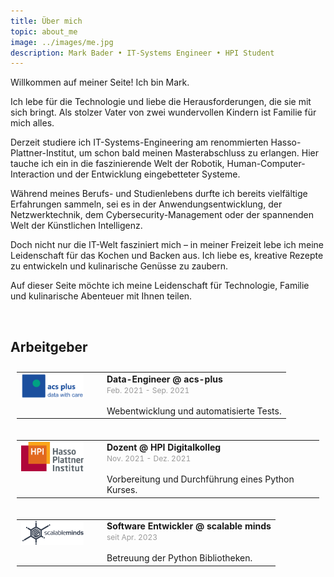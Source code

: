 ```yaml
---
title: Über mich
topic: about_me
image: ../images/me.jpg
description: Mark Bader • IT-Systems Engineer • HPI Student
---
```


Willkommen auf meiner Seite! Ich bin Mark.

Ich lebe für die Technologie und liebe die Herausforderungen, die sie mit sich bringt. Als stolzer Vater von zwei wundervollen Kindern ist Familie für mich alles.

Derzeit studiere ich IT-Systems-Engineering am renommierten Hasso-Plattner-Institut, um schon bald meinen Masterabschluss zu erlangen. Hier tauche ich ein in die faszinierende Welt der Robotik, Human-Computer-Interaction und der Entwicklung eingebetteter Systeme. 

Während meines Berufs- und Studienlebens durfte ich bereits vielfältige Erfahrungen sammeln, sei es in der Anwendungsentwicklung, der Netzwerktechnik, dem Cybersecurity-Management oder der spannenden Welt der Künstlichen Intelligenz. 

Doch nicht nur die IT-Welt fasziniert mich – in meiner Freizeit lebe ich meine Leidenschaft für das Kochen und Backen aus. Ich liebe es, kreative Rezepte zu entwickeln und kulinarische Genüsse zu zaubern.

Auf dieser Seite möchte ich meine Leidenschaft für Technologie, Familie und kulinarische Abenteuer mit Ihnen teilen. 

&nbsp;

## Arbeitgeber

<table style="border: 10px solid #fff0">
<tr>
    <td style="width: 100px; padding-right: 30px; vertical-align: top;"> 
        <img style="box-shadow: none;" src="../images/acs_plus.png" /> </td>
    <td> 
        <b> Data-Engineer @ acs-plus </b> </br>
        <span style="color: #999; font-size: 12px;" >Feb. 2021 - Sep. 2021</span></br></br>
        Webentwicklung und automatisierte Tests.
    </td>
</tr>
</table>

<table style="border: 10px solid #fff0;">
<tr>
    <td style="width: 100px; padding-right: 30px; vertical-align: top;"> 
        <img src="../images/HPI_logo.png"/> 
    </td>
    <td> 
        <b> Dozent @ HPI Digitalkolleg </b></br>
        <span style="color: #999; font-size: 12px;">Nov. 2021 - Dez. 2021</span></br></br>
        Vorbereitung und Durchführung eines Python Kurses.
    </td>
</tr>
</table>

<table style="border: 10px solid #fff0;">
<tr>
    <td style="width: 100px; padding-right: 30px; vertical-align: top;"> 
        <img src="../images/scalable_minds.png"/> 
    </td>
    <td> 
        <b> Software Entwickler @ scalable minds </b></br>
        <span style="color: #999; font-size: 12px;">seit Apr. 2023</span></br></br>
        Betreuung der Python Bibliotheken.
    </td>
</tr>
</table>